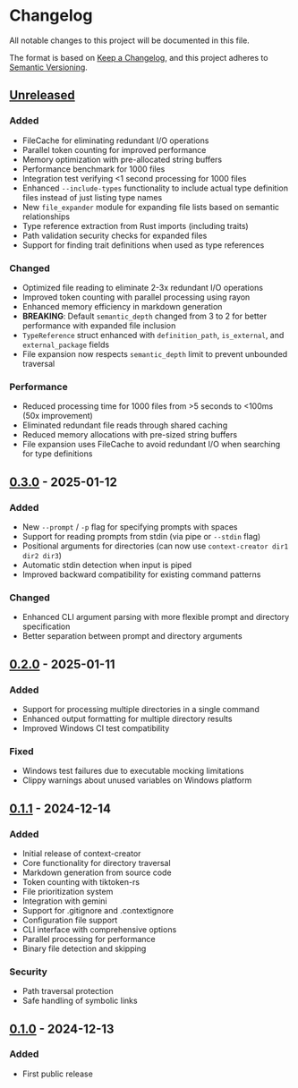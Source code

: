 # Changelog

All notable changes to this project will be documented in this file.

The format is based on [Keep a Changelog](https://keepachangelog.com/en/1.0.0/),
and this project adheres to [Semantic Versioning](https://semver.org/spec/v2.0.0.html).

## [Unreleased]

### Added
- FileCache for eliminating redundant I/O operations
- Parallel token counting for improved performance
- Memory optimization with pre-allocated string buffers
- Performance benchmark for 1000 files
- Integration test verifying <1 second processing for 1000 files
- Enhanced `--include-types` functionality to include actual type definition files instead of just listing type names
- New `file_expander` module for expanding file lists based on semantic relationships
- Type reference extraction from Rust imports (including traits)
- Path validation security checks for expanded files
- Support for finding trait definitions when used as type references

### Changed
- Optimized file reading to eliminate 2-3x redundant I/O operations
- Improved token counting with parallel processing using rayon
- Enhanced memory efficiency in markdown generation
- **BREAKING**: Default `semantic_depth` changed from 3 to 2 for better performance with expanded file inclusion
- `TypeReference` struct enhanced with `definition_path`, `is_external`, and `external_package` fields
- File expansion now respects `semantic_depth` limit to prevent unbounded traversal

### Performance
- Reduced processing time for 1000 files from >5 seconds to <100ms (50x improvement)
- Eliminated redundant file reads through shared caching
- Reduced memory allocations with pre-sized string buffers
- File expansion uses FileCache to avoid redundant I/O when searching for type definitions

## [0.3.0] - 2025-01-12

### Added
- New `--prompt` / `-p` flag for specifying prompts with spaces
- Support for reading prompts from stdin (via pipe or `--stdin` flag)
- Positional arguments for directories (can now use `context-creator dir1 dir2 dir3`)
- Automatic stdin detection when input is piped
- Improved backward compatibility for existing command patterns

### Changed
- Enhanced CLI argument parsing with more flexible prompt and directory specification
- Better separation between prompt and directory arguments

## [0.2.0] - 2025-01-11

### Added
- Support for processing multiple directories in a single command
- Enhanced output formatting for multiple directory results
- Improved Windows CI test compatibility

### Fixed
- Windows test failures due to executable mocking limitations
- Clippy warnings about unused variables on Windows platform

## [0.1.1] - 2024-12-14

### Added
- Initial release of context-creator
- Core functionality for directory traversal
- Markdown generation from source code
- Token counting with tiktoken-rs
- File prioritization system
- Integration with gemini
- Support for .gitignore and .contextignore
- Configuration file support
- CLI interface with comprehensive options
- Parallel processing for performance
- Binary file detection and skipping

### Security
- Path traversal protection
- Safe handling of symbolic links

## [0.1.0] - 2024-12-13

### Added
- First public release

[Unreleased]: https://github.com/matiasvillaverde/context-creator/compare/v0.3.0...HEAD
[0.3.0]: https://github.com/matiasvillaverde/context-creator/compare/v0.2.0...v0.3.0
[0.2.0]: https://github.com/matiasvillaverde/context-creator/compare/v0.1.1...v0.2.0
[0.1.1]: https://github.com/matiasvillaverde/context-creator/compare/v0.1.0...v0.1.1
[0.1.0]: https://github.com/matiasvillaverde/context-creator/releases/tag/v0.1.0